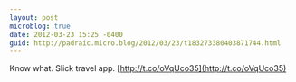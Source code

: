 ```yaml
---
layout: post
microblog: true
date: 2012-03-23 15:25 -0400
guid: http://padraic.micro.blog/2012/03/23/t183273380403871744.html
---
```

Know what. Slick travel app. [http://t.co/oVqUco35](http://t.co/oVqUco35)
